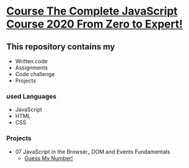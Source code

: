 # [Course The Complete JavaScript Course 2020 From Zero to Expert!](https://www.udemy.com/course/the-complete-javascript-course/)

## This repository contains my <br>

- Written code
- Assignments
- Code challenge
- Projects

### used Languages

* JavaScript
* HTML
* CSS

### Projects

* 07 JavaScript in the Browser_ DOM and Events Fundamentals
  * [Guess My Number!](https://github.com/Yehia-Khaled/The_Complete_JavaScript_Course_2020_From_Zero_to_Expert/tree/master/07%20JavaScript%20in%20the%20Browser_%20DOM%20and%20Events%20Fundamentals/Project%20Guess%20My%20Number!) 